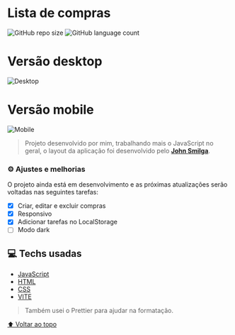 # Lista de compras

![GitHub repo size](https://img.shields.io/github/repo-size/gustavros/README-template?style=for-the-badge)
![GitHub language count](https://img.shields.io/github/languages/count/gustavros/README-template?style=for-the-badge)

# Versão desktop

![Desktop]()

# Versão mobile

![Mobile]()

> Projeto desenvolvido por mim, trabalhando mais o JavaScript no geral, o layout da aplicação foi desenvolvido pelo [**John Smilga**](https://github.com/john-smilga/).

### ⚙ Ajustes e melhorias

O projeto ainda está em desenvolvimento e as próximas atualizações serão voltadas nas seguintes tarefas:

- [x] Criar, editar e excluir compras
- [x] Responsivo
- [x] Adicionar tarefas no LocalStorage
- [ ] Modo dark 

## 💻 Techs usadas

- [JavaScript](https://www.javascript.com/)
- [HTML](https://developer.mozilla.org/en-US/docs/Web/HTML)
- [CSS](https://developer.mozilla.org/en-US/docs/Web/CSS)
- [VITE](https://vitejs.dev/)

> Também usei o Prettier para ajudar na formatação.

[⬆ Voltar ao topo](#Lista-de-compras)<br>
